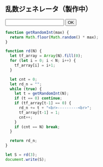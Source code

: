## 乱数ジェネレータ（製作中）

<form action="#" id="form">  
  <input type="text" name="content">
  <input type="submit" value="OK">
  <p id="output"></p>
</form>

<script>
  function getRandomInt(max) {
      return Math.floor(Math.random() * max);
    }

  function rd(N) {
    let tf_array = Array(N).fill(0);
    for (let i = 0; i < N; i++) {
      tf_array[i] = i+1;
    }

    let cnt = 0;
    let rd_n = "";
    while (true) {
      let t = getRandomInt(N);
      if (tf_array[t-1] == 0) {
        rd_n += t + "<br>---------<br>";
        tf_array[t-1] = 1;
        cnt++;
      }
      if (cnt == N) break;
    }

    return rd_n;
  }
  
  document.getElementById('form').onsubmit = function(event) {
    event.preventDefault();
    
    let inputForm = document.getElementById('form').content.value;
    let N = `${inputForm}`;
    
    if (N == "") {
      alert("値を入力してください");
    }
    else if (!isFinite(N)) {
      alert("数値を入力してください");
    }
    else {
      alert("すみません、まだ製作中です");
      /* let M = Number(N);
      let rd_n = rd(M);
      document.getElementById('output').textContent = rd_n; */
    }
  }
</script>

<style>#ccby4 { display: none; }</style>

```js
function getRandomInt(max) {
  return Math.floor(Math.random() * max);
}

function rd(N) {
  let tf_array = Array(N).fill(0);
  for (let i = 0; i < N; i++) {
    tf_array[i] = i+1;
  }

  let cnt = 0;
  let rd_n = "";
  while (true) {
    let t = getRandomInt(N);
    if (t == 0) continue;
    if (tf_array[t-1] == 0) {
      rd_n += t + "<br>---------<br>";
      tf_array[t-1] = 1;
      cnt++;
    }
    if (cnt == N) break;
  }

  return rd_n;
}

let S = rd(3);
document.write(S);
```
